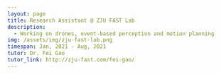 ```yaml
---
layout: page
title: Research Assistant @ ZJU FAST Lab
description:
  - Working on drones, event-based perception and motion planning
img: /assets/img/zju-fast-lab.png
timespan: Jan, 2021 - Aug, 2021
tutor: Dr. Fei Gao
tutor_link: http://zju-fast.com/fei-gao/
---
```

